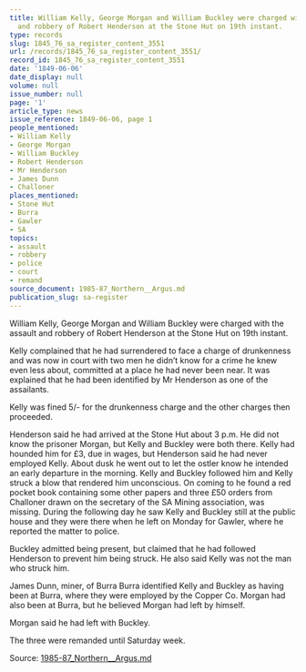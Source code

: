 ```yaml
---
title: William Kelly, George Morgan and William Buckley were charged with the assault
  and robbery of Robert Henderson at the Stone Hut on 19th instant.
type: records
slug: 1845_76_sa_register_content_3551
url: /records/1845_76_sa_register_content_3551/
record_id: 1845_76_sa_register_content_3551
date: '1849-06-06'
date_display: null
volume: null
issue_number: null
page: '1'
article_type: news
issue_reference: 1849-06-06, page 1
people_mentioned:
- William Kelly
- George Morgan
- William Buckley
- Robert Henderson
- Mr Henderson
- James Dunn
- Challoner
places_mentioned:
- Stone Hut
- Burra
- Gawler
- SA
topics:
- assault
- robbery
- police
- court
- remand
source_document: 1985-87_Northern__Argus.md
publication_slug: sa-register
---
```


William Kelly, George Morgan and William Buckley were charged with the assault and robbery of Robert Henderson at the Stone Hut on 19th instant.

Kelly complained that he had surrendered to face a charge of drunkenness and was now in court with two men he didn’t know for a crime he knew even less about, committed at a place he had never been near.  It was explained that he had been identified by Mr Henderson as one of the assailants.

Kelly was fined 5/- for the drunkenness charge and the other charges then proceeded.

Henderson said he had arrived at the Stone Hut about 3 p.m.  He did not know the prisoner Morgan, but Kelly and Buckley were both there.  Kelly had hounded him for £3, due in wages, but Henderson said he had never employed Kelly.  About dusk he went out to let the ostler know he intended an early departure in the morning.  Kelly and Buckley followed him and Kelly struck a blow that rendered him unconscious.  On coming to he found a red pocket book containing some other papers and three £50 orders from Challoner drawn on the secretary of the SA Mining association, was missing.  During the following day he saw Kelly and Buckley still at the public house and they were there when he left on Monday for Gawler, where he reported the matter to police.

Buckley admitted being present, but claimed that he had followed Henderson to prevent him being struck.  He also said Kelly was not the man who struck him.

James Dunn, miner, of Burra Burra identified Kelly and Buckley as having been at Burra, where they were employed by the Copper Co.  Morgan had also been at Burra, but he believed Morgan had left by himself.

Morgan said he had left with Buckley.

The three were remanded until Saturday week.

Source: [1985-87_Northern__Argus.md](/downloads/markdown/1985-87_Northern__Argus.md)
